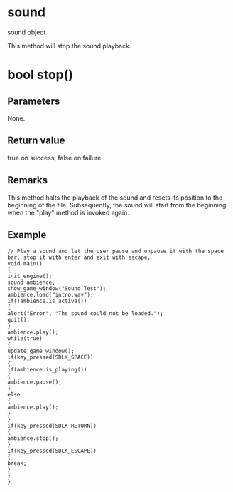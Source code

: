 # sound

sound object

  


This method will stop the sound playback.

# bool stop()

## Parameters

None.

## Return value

true on success, false on failure.

## Remarks

This method halts the playback of the sound and resets its position to the beginning of the file. Subsequently, the sound will start from the beginning when the "play" method is invoked again. 

## Example
    
    
    // Play a sound and let the user pause and unpause it with the space bar, stop it with enter and exit with escape.
    void main()
    {
    init_engine();
    sound ambience;
    show_game_window("Sound Test");
    ambience.load("intro.wav");
    if(!ambience.is_active())
    {
    alert("Error", "The sound could not be loaded.");
    quit();
    }
    ambience.play();
    while(true)
    {
    update_game_window();
    if(key_pressed(SDLK_SPACE))
    {
    if(ambience.is_playing())
    {
    ambience.pause();
    }
    else
    {
    ambience.play();
    }
    }
    if(key_pressed(SDLK_RETURN))
    {
    ambience.stop();
    }
    if(key_pressed(SDLK_ESCAPE))
    {
    break;
    }
    }
    }
    
